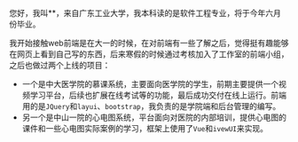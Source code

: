 您好，我叫**，来自广东工业大学，我本科读的是软件工程专业，将于今年六月份毕业。

我开始接触web前端是在大一的时候，在对前端有一些了解之后，觉得挺有趣能够在网页上看到自己写的东西，后来寒假的时候通过考核加入了工作室的前端小组，之后也做过两个上线的项目：

- 一个是中大医学院的慕课系统，主要面向医学院的学生，前期主要提供一个视频学习平台，后续也扩展在线考试等的功能，最后成功交付在线上运行。前端用的是`JQuery`和`layui`、`bootstrap`，我负责的是学院端和后台管理的编写。
- 另一个是中山一院的心电图系统，平台面向对医院的内部培训，提供心电图的课件和一些心电图实际案例的学习，框架上使用了`Vue`和`ivewUI`来实现。

